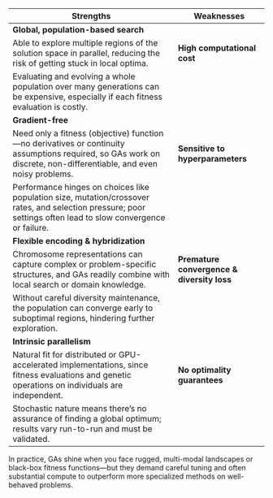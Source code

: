 
| **Strengths**                                                                                                                                                     | **Weaknesses**                             |
| ----------------------------------------------------------------------------------------------------------------------------------------------------------------- | ------------------------------------------ |
| **Global, population-based search**                                                                                                                               |                                            |
| Able to explore multiple regions of the solution space in parallel, reducing the risk of getting stuck in local optima.                                           | **High computational cost**                |
| Evaluating and evolving a whole population over many generations can be expensive, especially if each fitness evaluation is costly.                               |                                            |
| **Gradient-free**                                                                                                                                                 |                                            |
| Need only a fitness (objective) function—no derivatives or continuity assumptions required, so GAs work on discrete, non-differentiable, and even noisy problems. | **Sensitive to hyperparameters**           |
| Performance hinges on choices like population size, mutation/crossover rates, and selection pressure; poor settings often lead to slow convergence or failure.    |                                            |
| **Flexible encoding & hybridization**                                                                                                                             |                                            |
| Chromosome representations can capture complex or problem-specific structures, and GAs readily combine with local search or domain knowledge.                     | **Premature convergence & diversity loss** |
| Without careful diversity maintenance, the population can converge early to suboptimal regions, hindering further exploration.                                    |                                            |
| **Intrinsic parallelism**                                                                                                                                         |                                            |
| Natural fit for distributed or GPU-accelerated implementations, since fitness evaluations and genetic operations on individuals are independent.                  | **No optimality guarantees**               |
| Stochastic nature means there’s no assurance of finding a global optimum; results vary run-to-run and must be validated.                                          |                                            |

In practice, GAs shine when you face rugged, multi-modal landscapes or black-box fitness functions—but they demand careful tuning and often substantial compute to outperform more specialized methods on well-behaved problems.